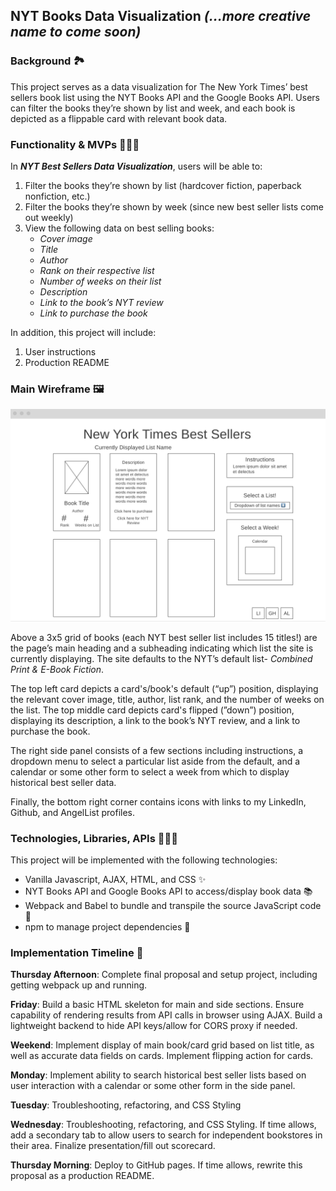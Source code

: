 ## NYT Books Data Visualization _(...more creative name to come soon)_

### **Background** 🏞

This project serves as a data visualization for The New York Times’ best sellers book list using the NYT Books API and the Google Books API. Users can filter the books they’re shown by list and week, and each book is depicted as a flippable card with relevant book data.


### **Functionality & MVPs** 🏋🏼‍♀️

In ***NYT Best Sellers Data Visualization***, users will be able to:

1. Filter the books they’re shown by list (hardcover fiction, paperback nonfiction, etc.)
2. Filter the books they’re shown by week (since new best seller lists come out weekly)
3. View the following data on best selling books:
   - _Cover image_
   - _Title_
   - _Author_
   - _Rank on their respective list_
   - _Number of weeks on their list_
   - _Description_
   - _Link to the book’s NYT review_
   - _Link to purchase the book_

In addition, this project will include:

1. User instructions
2. Production README


### **Main Wireframe** 🖼

![Wireframe image](./wireframe.png)

Above a 3x5 grid of books (each NYT best seller list includes 15 titles!) are the page’s main heading and a subheading indicating which list the site is currently displaying. The site defaults to the NYT’s default list- _Combined Print & E-Book Fiction_.

The top left card depicts a card's/book's default (“up”) position, displaying the relevant cover image, title, author, list rank, and the number of weeks on the list. The top middle card depicts card's flipped (”down”) position, displaying its description, a link to the book’s NYT review, and a link to purchase the book.

The right side panel consists of a few sections including instructions, a dropdown menu to select a particular list aside from the default, and a calendar or some other form to select a week from which to display historical best seller data.

Finally, the bottom right corner contains icons with links to my LinkedIn, Github, and AngelList profiles.


### **Technologies, Libraries, APIs** 👩🏼‍💻

This project will be implemented with the following technologies:

- Vanilla Javascript, AJAX, HTML, and CSS ✨
- NYT Books API and Google Books API to access/display book data 📚
- Webpack and Babel to bundle and transpile the source JavaScript code 🚀
- npm to manage project dependencies 👀


### **Implementation Timeline** 📆

**Thursday Afternoon**: Complete final proposal and setup project, including getting webpack up and running.

**Friday**: Build a basic HTML skeleton for main and side sections. Ensure capability of rendering results from API calls in browser using AJAX. Build a lightweight backend to hide API keys/allow for CORS proxy if needed.

**Weekend**: Implement display of main book/card grid based on list title, as well as accurate data fields on cards. Implement flipping action for cards.

**Monday**: Implement ability to search historical best seller lists based on user interaction with a calendar or some other form in the side panel.

**Tuesday**: Troubleshooting, refactoring, and CSS Styling

**Wednesday**: Troubleshooting, refactoring, and CSS Styling. If time allows, add a secondary tab to allow users to search for independent bookstores in their area. Finalize presentation/fill out scorecard.

**Thursday Morning**: Deploy to GitHub pages. If time allows, rewrite this proposal as a production README.
